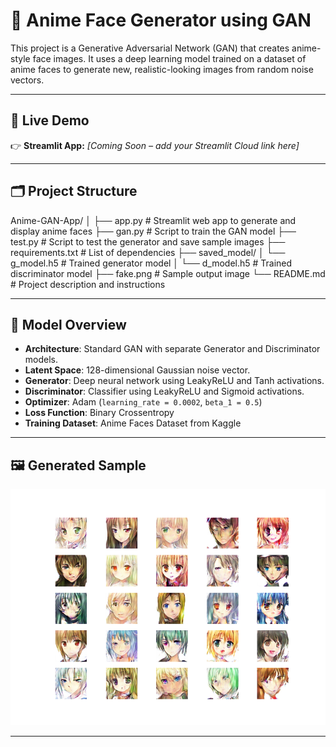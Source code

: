 # 🎨 Anime Face Generator using GAN

This project is a Generative Adversarial Network (GAN) that creates anime-style face images. It uses a deep learning model trained on a dataset of anime faces to generate new, realistic-looking images from random noise vectors.

---

## 🚀 Live Demo

👉 **Streamlit App:** *[Coming Soon – add your Streamlit Cloud link here]*

---

## 🗂️ Project Structure

Anime-GAN-App/
│
├── app.py                # Streamlit web app to generate and display anime faces
├── gan.py                # Script to train the GAN model
├── test.py               # Script to test the generator and save sample images
├── requirements.txt      # List of dependencies
├── saved_model/
│   └── g_model.h5        # Trained generator model
│   └── d_model.h5        # Trained discriminator model
├── fake.png              # Sample output image
└── README.md             # Project description and instructions

---

## 🧠 Model Overview

- **Architecture**: Standard GAN with separate Generator and Discriminator models.
- **Latent Space**: 128-dimensional Gaussian noise vector.
- **Generator**: Deep neural network using LeakyReLU and Tanh activations.
- **Discriminator**: Classifier using LeakyReLU and Sigmoid activations.
- **Optimizer**: Adam (`learning_rate = 0.0002`, `beta_1 = 0.5`)
- **Loss Function**: Binary Crossentropy
- **Training Dataset**: Anime Faces Dataset from Kaggle

---

## 🖼️ Generated Sample

![Generated Sample](/fake.png)

---